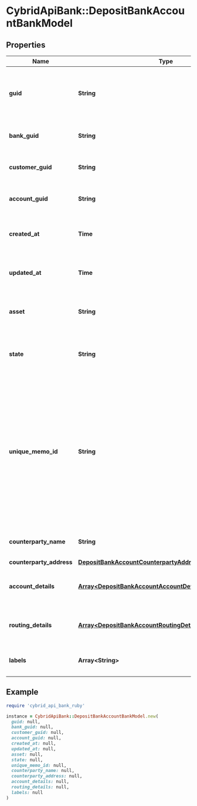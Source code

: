 # CybridApiBank::DepositBankAccountBankModel

## Properties

| Name | Type | Description | Notes |
| ---- | ---- | ----------- | ----- |
| **guid** | **String** | Auto-generated unique identifier for the identity verification. | [optional] |
| **bank_guid** | **String** | The address&#39; bank identifier. | [optional] |
| **customer_guid** | **String** | The address&#39; customer identifier. | [optional] |
| **account_guid** | **String** | The address&#39; account identifier. | [optional] |
| **created_at** | **Time** | ISO8601 datetime the record was created at. | [optional] |
| **updated_at** | **Time** | ISO8601 datetime the record was last updated at. | [optional] |
| **asset** | **String** | The asset the transfer is related to, e.g., USD. | [optional] |
| **state** | **String** | The state of the address; one of storing or created. | [optional] |
| **unique_memo_id** | **String** | The unique memo identifier for the address. This is used to identify the recipient when sending funds to the account. This value MUST be included in all wire transfers to this account. | [optional] |
| **counterparty_name** | **String** | The name of the account holder. | [optional] |
| **counterparty_address** | [**DepositBankAccountCounterpartyAddressBankModel**](DepositBankAccountCounterpartyAddressBankModel.md) |  | [optional] |
| **account_details** | [**Array&lt;DepositBankAccountAccountDetailsInnerBankModel&gt;**](DepositBankAccountAccountDetailsInnerBankModel.md) | The account details for the bank account. | [optional] |
| **routing_details** | [**Array&lt;DepositBankAccountRoutingDetailsInnerBankModel&gt;**](DepositBankAccountRoutingDetailsInnerBankModel.md) | The account details for the bank account. | [optional] |
| **labels** | **Array&lt;String&gt;** | The labels associated with the address. | [optional] |

## Example

```ruby
require 'cybrid_api_bank_ruby'

instance = CybridApiBank::DepositBankAccountBankModel.new(
  guid: null,
  bank_guid: null,
  customer_guid: null,
  account_guid: null,
  created_at: null,
  updated_at: null,
  asset: null,
  state: null,
  unique_memo_id: null,
  counterparty_name: null,
  counterparty_address: null,
  account_details: null,
  routing_details: null,
  labels: null
)
```

